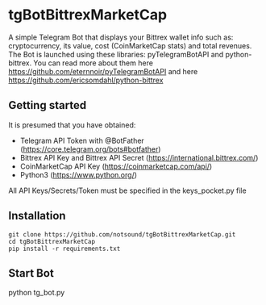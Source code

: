 # tgBotBittrexMarketCap
A simple Telegram Bot that displays your Bittrex wallet info such as: cryptocurrency, its value, cost (CoinMarketCap stats) and total revenues. 
The Bot is launched using these libraries: pyTelegramBotAPI and python-bittrex. You can read more about them here https://github.com/eternnoir/pyTelegramBotAPI and here https://github.com/ericsomdahl/python-bittrex

## Getting started
It is presumed that you have obtained:
- Telegram API Token with @BotFather (https://core.telegram.org/bots#botfather)
- Bittrex API Key and Bittrex API Secret (https://international.bittrex.com/)
- CoinMarketCap API Key (https://coinmarketcap.com/api/)
- Python3 (https://www.python.org/)

All API Keys/Secrets/Token must be specified in the keys_pocket.py file

## Installation
```
git clone https://github.com/notsound/tgBotBittrexMarketCap.git
cd tgBotBittrexMarketCap
pip install -r requirements.txt
```

## Start Bot
python tg_bot.py
